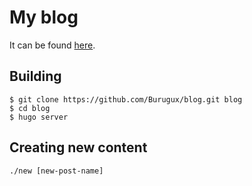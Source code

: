 # My blog
It can be found [here](https://blog.burugu.xyz).

## Building
```
$ git clone https://github.com/Burugux/blog.git blog
$ cd blog
$ hugo server
```

## Creating new content
```
./new [new-post-name]
```